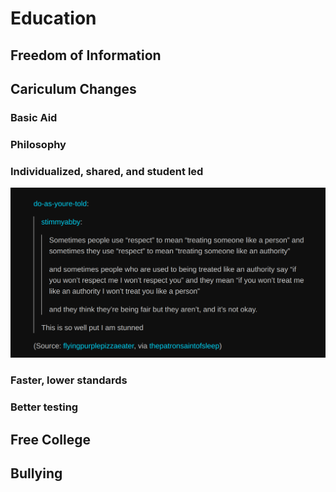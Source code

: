 # Education

## Freedom of Information

## Cariculum Changes

### Basic Aid

### Philosophy

### Individualized, shared, and student led

![respect](../media/respect.png ':size=70%')

### Faster, lower standards

### Better testing

## Free College

## Bullying